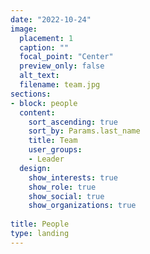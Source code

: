 ```yaml
---
date: "2022-10-24"
image:
  placement: 1
  caption: ""
  focal_point: "Center"
  preview_only: false
  alt_text: 
  filename: team.jpg
sections:
- block: people
  content:
    sort_ascending: true
    sort_by: Params.last_name
    title: Team
    user_groups:
    - Leader
  design:
    show_interests: true
    show_role: true
    show_social: true
    show_organizations: true
    
title: People
type: landing
---
```

